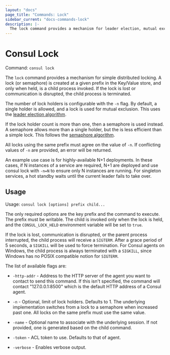 ```yaml
---
layout: "docs"
page_title: "Commands: Lock"
sidebar_current: "docs-commands-lock"
description: |-
  The lock command provides a mechanism for leader election, mutual exclusion, or worker pools. For example, this can be used to ensure a maximum number of services running at once across a cluster.
---
```


# Consul Lock

Command: `consul lock`

The `lock` command provides a mechanism for simple distributed locking.
A lock (or semaphore) is created at a given prefix in the Key/Value store,
and only when held, is a child process invoked. If the lock is lost or
communication is disrupted, the child process is terminated.

The number of lock holders is configurable with the `-n` flag. By default,
a single holder is allowed, and a lock is used for mutual exclusion. This
uses the [leader election algorithm](/docs/guides/leader-election.html).

If the lock holder count is more than one, then a semaphore is used instead.
A semaphore allows more than a single holder, but the is less efficient than
a simple lock. This follows the [semaphore algorithm](/docs/guides/semaphore.html).

All locks using the same prefix must agree on the value of `-n`. If conflicting
values of `-n` are provided, an error will be returned.

An example use case is for highly-available N+1 deployments. In these
cases, if N instances of a service are required, N+1 are deployed and use
consul lock with `-n=N` to ensure only N instances are running. For singleton
services, a hot standby waits until the current leader fails to take over.

## Usage

Usage: `consul lock [options] prefix child...`

The only required options are the key prefix and the command to execute.
The prefix must be writable. The child is invoked only when the lock is held,
and the `CONSUL_LOCK_HELD` environment variable will be set to `true`.

If the lock is lost, communication is disrupted, or the parent process
interrupted, the child process will receive a `SIGTERM`. After a grace period
of 5 seconds, a `SIGKILL` will be used to force termination. For Consul agents
on Windows, the child process is always terminated with a `SIGKILL`, since
Windows has no POSIX compatible notion for `SIGTERM`.

The list of available flags are:

* `-http-addr` - Address to the HTTP server of the agent you want to contact
  to send this command. If this isn't specified, the command will contact
  "127.0.0.1:8500" which is the default HTTP address of a Consul agent.

* `-n` - Optional, limit of lock holders. Defaults to 1. The underlying
  implementation switches from a lock to a semaphore when increased past
  one. All locks on the same prefix must use the same value.

* `-name` - Optional name to associate with the underlying session.
  If not provided, one is generated based on the child command.

* `-token` - ACL token to use. Defaults to that of agent.

* `-verbose` - Enables verbose output.

